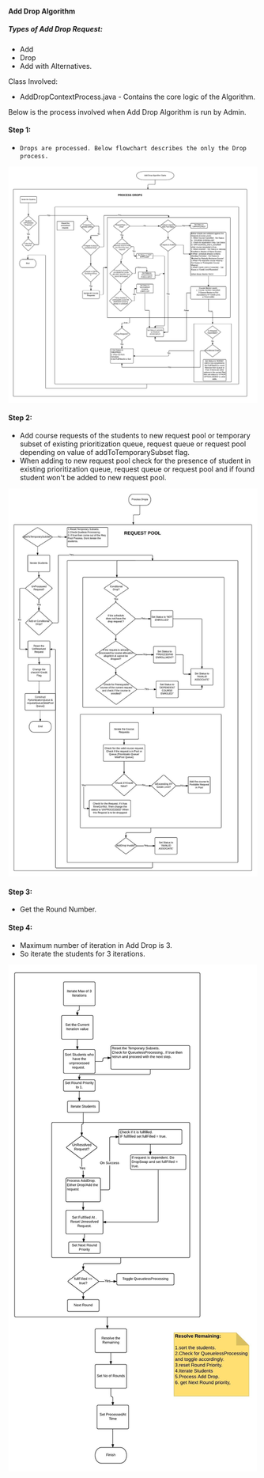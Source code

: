 #### Add Drop Algorithm
##### Types of Add Drop Request:
- Add
- Drop
- Add with Alternatives.

Class Involved:
- AddDropContextProcess.java - Contains the core logic of the Algorithm.

Below is the process involved when Add Drop Algorithm is run by Admin.

#### Step 1: 
-     Drops are processed. Below flowchart describes the only the Drop process.

![Alt text](https://raw.githubusercontent.com/swathijayaseelan/ECToolKit-Documentation/47efcd2fbd063f7f53fa8d9731bdc3f0dc421f02/ProcessDropFlow.jpg "Process Drops FlowChart")      

#### Step 2: 
- Add course requests of the students to new request pool or temporary subset of existing prioritization queue, request queue or request pool depending on value of addToTemporarySubset flag. 
- When adding to new request pool check for the presence of student in existing prioritization queue, request queue or request pool and if found student won't be added to new request pool.

![Alt text](https://raw.githubusercontent.com/swathijayaseelan/ECToolKit-Documentation/afc7845395f7170b9aff6e0a1e1269a902037406/AddRequestPoolDiagram.jpeg "Add Request Pool FlowChart")  

#### Step 3: 
- Get the Round Number.

#### Step 4:
- Maximum number of iteration in Add Drop is 3. 
- So iterate the students for 3 iterations.

![Alt text](https://raw.githubusercontent.com/swathijayaseelan/ECToolKit-Documentation/38d7ee60dd0a71444bec631fed5e3e4e0acfd5c7/AddDropDiagram.jpeg "AddDropProcessing FlowChart")  

